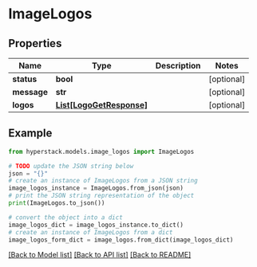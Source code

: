# ImageLogos


## Properties

Name | Type | Description | Notes
------------ | ------------- | ------------- | -------------
**status** | **bool** |  | [optional] 
**message** | **str** |  | [optional] 
**logos** | [**List[LogoGetResponse]**](LogoGetResponse.md) |  | [optional] 

## Example

```python
from hyperstack.models.image_logos import ImageLogos

# TODO update the JSON string below
json = "{}"
# create an instance of ImageLogos from a JSON string
image_logos_instance = ImageLogos.from_json(json)
# print the JSON string representation of the object
print(ImageLogos.to_json())

# convert the object into a dict
image_logos_dict = image_logos_instance.to_dict()
# create an instance of ImageLogos from a dict
image_logos_form_dict = image_logos.from_dict(image_logos_dict)
```
[[Back to Model list]](../README.md#documentation-for-models) [[Back to API list]](../README.md#documentation-for-api-endpoints) [[Back to README]](../README.md)


